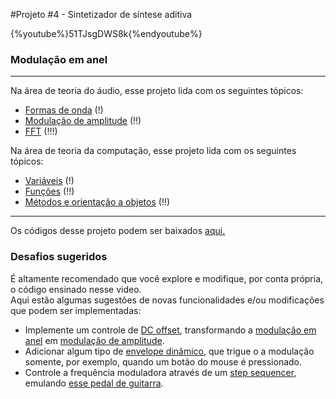 #Projeto #4 - Sintetizador de síntese aditiva

{%youtube%}51TJsgDWS8k{%endyoutube%}

### Modulação em anel

---
Na área de teoria do áudio, esse projeto lida com os seguintes tópicos:

* [Formas de onda]() (!)
* [Modulação de amplitude]() (!!)
* [FFT]() (!!!)
<p>

Na área de teoria da computação, esse projeto lida com os seguintes tópicos:

* [Variáveis]() (!)
* [Funções]() (!!)
* [Métodos e orientação a objetos]() (!!)

---

Os códigos desse projeto podem ser baixados [aqui.]()

### Desafios sugeridos

É altamente recomendado que você explore e modifique, por conta própria, o código ensinado nesse video.<br>
Aqui estão algumas sugestões de novas funcionalidades e/ou modificações que podem ser implementadas:

- Implemente um controle de [DC offset](), transformando a [modulação em anel]() em [modulação de amplitude]().
- Adicionar algum tipo de [envelope dinâmico](), que trigue o a modulação somente, por exemplo, quando um botão do mouse é pressionado.
- Controle a frequência moduladora através de um [step sequencer](), emulando [esse pedal de guitarra](https://www.youtube.com/watch?v=lBZO63OpNgc).
